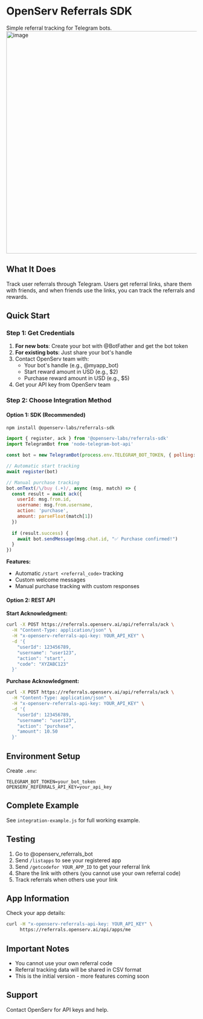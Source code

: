 # OpenServ Referrals SDK

Simple referral tracking for Telegram bots.
<img width="788" height="588" alt="image" src="https://github.com/user-attachments/assets/4748687b-5df7-44a6-a7c8-478ee1e132d6" />

## What It Does

Track user referrals through Telegram. Users get referral links, share them with friends, and when friends use the links, you can track the referrals and rewards.

## Quick Start

### Step 1: Get Credentials
1. **For new bots**: Create your bot with @BotFather and get the bot token
2. **For existing bots**: Just share your bot's handle
3. Contact OpenServ team with:
   - Your bot's handle (e.g., @myapp_bot)
   - Start reward amount in USD (e.g., $2)
   - Purchase reward amount in USD (e.g., $5)
4. Get your API key from OpenServ team

### Step 2: Choose Integration Method

#### Option 1: SDK (Recommended)

```bash
npm install @openserv-labs/referrals-sdk
```

```javascript
import { register, ack } from '@openserv-labs/referrals-sdk'
import TelegramBot from 'node-telegram-bot-api'

const bot = new TelegramBot(process.env.TELEGRAM_BOT_TOKEN, { polling: true })

// Automatic start tracking
await register(bot)

// Manual purchase tracking
bot.onText(/\/buy (.+)/, async (msg, match) => {
  const result = await ack({
    userId: msg.from.id,
    username: msg.from.username,
    action: 'purchase',
    amount: parseFloat(match[1])
  })
  
  if (result.success) {
    await bot.sendMessage(msg.chat.id, "✅ Purchase confirmed!")
  }
})
```

**Features:**
- Automatic `/start <referral_code>` tracking
- Custom welcome messages
- Manual purchase tracking with custom responses

#### Option 2: REST API

**Start Acknowledgment:**
```bash
curl -X POST https://referrals.openserv.ai/api/referrals/ack \
  -H "Content-Type: application/json" \
  -H "x-openserv-referrals-api-key: YOUR_API_KEY" \
  -d '{
    "userId": 123456789,
    "username": "user123",
    "action": "start",
    "code": "XYZABC123"
  }'
```

**Purchase Acknowledgment:**
```bash
curl -X POST https://referrals.openserv.ai/api/referrals/ack \
  -H "Content-Type: application/json" \
  -H "x-openserv-referrals-api-key: YOUR_API_KEY" \
  -d '{
    "userId": 123456789,
    "username": "user123",
    "action": "purchase",
    "amount": 10.50
  }'
```

## Environment Setup

Create `.env`:
```env
TELEGRAM_BOT_TOKEN=your_bot_token
OPENSERV_REFERRALS_API_KEY=your_api_key
```

## Complete Example

See `integration-example.js` for full working example.

## Testing

1. Go to @openserv_referrals_bot
2. Send `/listapps` to see your registered app
3. Send `/getcodefor YOUR_APP_ID` to get your referral link
4. Share the link with others (you cannot use your own referral code)
5. Track referrals when others use your link

## App Information

Check your app details:
```bash
curl -H "x-openserv-referrals-api-key: YOUR_API_KEY" \
     https://referrals.openserv.ai/api/apps/me
```

## Important Notes

- You cannot use your own referral code
- Referral tracking data will be shared in CSV format
- This is the initial version - more features coming soon

## Support

Contact OpenServ for API keys and help. 
